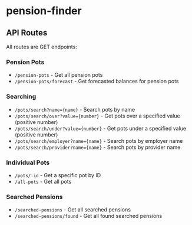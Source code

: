 # pension-finder

## API Routes

All routes are GET endpoints:

### Pension Pots

- `/pension-pots` - Get all pension pots
- `/pension-pots/forecast` - Get forecasted balances for pension pots

### Searching

- `/pots/search?name={name}` - Search pots by name
- `/pots/search/over?value={number}` - Get pots over a specified value (positive number)
- `/pots/search/under?value={number}` - Get pots under a specified value (positive number)
- `/pots/search/employer?name={name}` - Search pots by employer name
- `/pots/search/provider?name={name}` - Search pots by provider name

### Individual Pots

- `/pots/:id` - Get a specific pot by ID
- `/all-pots` - Get all pots

### Searched Pensions

- `/searched-pensions` - Get all searched pensions
- `/searched-pensions/found` - Get all found searched pensions
